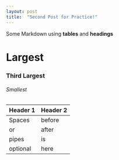 ```yaml
---
layout: post
title:  "Second Post for Practice!"
---
```


Some Markdown using **tables** and **headings**

# Largest

### Third Largest

###### Smallest

| Header 1 | Header 2 |
|---|---|
|Spaces|before|
|or|after|
|pipes|is|
|optional|here|
